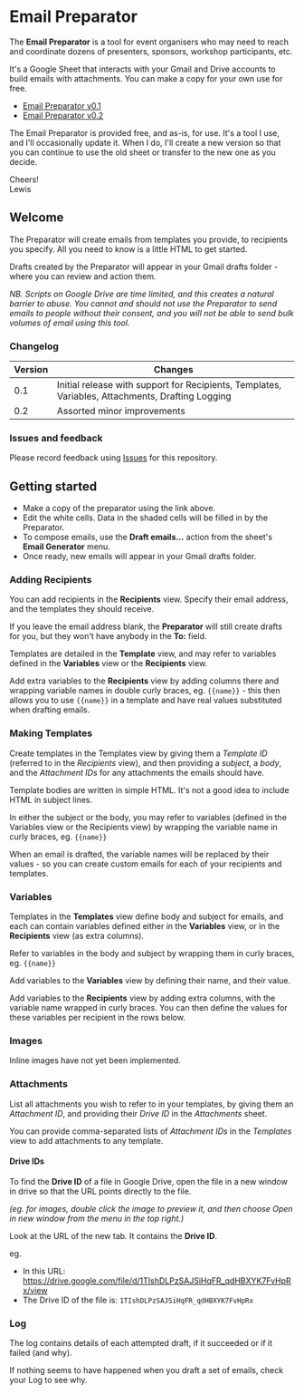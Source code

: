 # Email Preparator

The __Email Preparator__ is a tool for event organisers who may need to reach and coordinate dozens of presenters, sponsors, workshop participants, etc.

It's a Google Sheet that interacts with your Gmail and Drive accounts to build emails with attachments. You can make a copy for your own use for free.

* [Email Preparator v0.1](https://docs.google.com/spreadsheets/d/18v8caw4R5WscY6k8qZ73LuBmX0iTQ-jouKjcf9YRnVw/copy)
* [Email Preparator v0.2](https://docs.google.com/spreadsheets/d/1dRD1mYxWgdFJl4dIBJMKFa339auvbErk6XtT8qjlq0o/copy)

The Email Preparator is provided free, and as-is, for use. It's a tool I use, and I'll occasionally update it. When I do, I'll create a new version so that you can continue to use the old sheet or transfer to the new one as you decide.

Cheers!<br>Lewis

## Welcome

The Preparator will create emails from templates you provide, to recipients you specify. All you need to know is a little HTML to get started.

Drafts created by the Preparator will appear in your Gmail drafts folder - where you can review and action them.

_NB. Scripts on Google Drive are time limited, and this creates a natural barrier to abuse. You cannot and should not use the Preparator to send emails to people without their consent, and you will not be able to send bulk volumes of email using this tool._

### Changelog

| Version  | Changes |
| ------------- | ------------- |
| 0.1 | Initial release with support for Recipients, Templates, Variables, Attachments, Drafting Logging |
| 0.2 | Assorted minor improvements |

### Issues and feedback

Please record feedback using [Issues](https://github.com/instantiator/Email-Preparator/issues) for this repository.

## Getting started

* Make a copy of the preparator using the link above.
* Edit the white cells. Data in the shaded cells will be filled in by the Preparator.
* To compose emails, use the __Draft emails...__ action from the sheet's __Email Generator__ menu.
* Once ready, new emails will appear in your Gmail drafts folder.

### Adding Recipients

You can add recipients in the __Recipients__ view. Specify their email address, and the templates they should receive.

If you leave the email address blank, the __Preparator__ will still create drafts for you, but they won't have anybody in the __To:__ field.

Templates are detailed in the __Template__ view, and may refer to variables defined in the __Variables__ view or the __Recipients__ view.

Add extra variables to the __Recipients__ view by adding columns there and wrapping variable names in double curly braces, eg. `{{name}}` - this then allows you to use `{{name}}` in a template and have real values substituted when drafting emails.

### Making Templates

Create templates in the Templates view by giving them a _Template ID_ (referred to in the _Recipients_ view), and then providing a _subject_, a _body_, and the _Attachment IDs_ for any attachments the emails should have.

Template bodies are written in simple HTML. It's not a good idea to include HTML in subject lines.

In either the subject or the body, you may refer to variables (defined in the Variables view or the Recipients view) by wrapping the variable name in curly braces, eg. `{{name}}`

When an email is drafted, the variable names will be replaced by their values - so you can create custom emails for each of your recipients and templates.

### Variables

Templates in the __Templates__ view define body and subject for emails, and each can contain variables defined either in the __Variables__ view, or in the __Recipients__ view (as extra columns).

Refer to variables in the body and subject by wrapping them in curly braces, eg. `{{name}}`

Add variables to the __Variables__ view by defining their name, and their value.

Add variables to the __Recipients__ view by adding extra columns, with the variable name wrapped in curly braces. You can then define the values for these variables per recipient in the rows below.

### Images

Inline images have not yet been implemented.

### Attachments

List all attachments you wish to refer to in your templates, by giving them an _Attachment ID_, and providing their _Drive ID_ in the _Attachments_ sheet.

You can provide comma-separated lists of _Attachment IDs_ in the _Templates_ view to add attachments to any template.

#### Drive IDs

To find the __Drive ID__ of a file in Google Drive, open the file in a new window in drive so that the URL points directly to the file.

_(eg. for images, double click the image to preview it, and then choose Open in new window from the menu in the top right.)_

Look at the URL of the new tab. It contains the __Drive ID__.

eg.

* In this URL: https://drive.google.com/file/d/1TIshDLPzSAJSiHqFR_qdHBXYK7FvHpRx/view
* The Drive ID of the file is: `1TIshDLPzSAJSiHqFR_qdHBXYK7FvHpRx`

### Log

The log contains details of each attempted draft, if it succeeded or if it failed (and why).

If nothing seems to have happened when you draft a set of emails, check your Log to see why.
